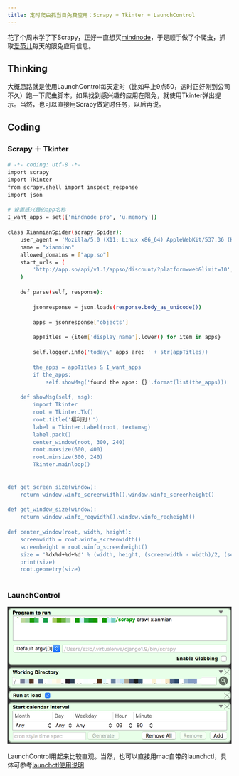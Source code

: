```yaml
---
title: 定时爬虫抓当日免费应用：Scrapy + Tkinter + LaunchControl
---
```

花了个周末学了下Scrapy，正好一直想买[mindnode](https://mindnode.com/)，于是顺手做了个爬虫，抓取[爱范儿](http://www.ifanr.com/app)每天的限免应用信息。

## Thinking
大概思路就是使用LaunchControl每天定时（比如早上9点50，这时正好刚到公司不久）跑一下爬虫脚本，如果找到感兴趣的应用在限免，就使用Tkinter弹出提示。当然，也可以直接用Scrapy做定时任务，以后再说。

## Coding
### Scrapy ＋ Tkinter

``` bash
# -*- coding: utf-8 -*-
import scrapy
import Tkinter
from scrapy.shell import inspect_response
import json

# 设置感兴趣的app名称
I_want_apps = set(['mindnode pro', 'u.memory'])

class XianmianSpider(scrapy.Spider):
    user_agent = 'Mozilla/5.0 (X11; Linux x86_64) AppleWebKit/537.36 (KHTML, like Gecko) Chrome/49.0.2623.112 Safari/537.36'
    name = "xianmian"
    allowed_domains = ["app.so"]
    start_urls = (
        'http://app.so/api/v1.1/appso/discount/?platform=web&limit=10',
    )

    def parse(self, response):

        jsonresponse = json.loads(response.body_as_unicode())

        apps = jsonresponse['objects']

        appTitles = {item['display_name'].lower() for item in apps}

        self.logger.info('today\' apps are: ' + str(appTitles))

        the_apps = appTitles & I_want_apps
        if the_apps:
        	self.showMsg('found the apps: {}'.format(list(the_apps)))

    def showMsg(self, msg):
    	import Tkinter
    	root = Tkinter.Tk()
    	root.title('福利到！')
    	label = Tkinter.Label(root, text=msg)
    	label.pack()
    	center_window(root, 300, 240)
    	root.maxsize(600, 400)
    	root.minsize(300, 240)
    	Tkinter.mainloop()


def get_screen_size(window):  
    return window.winfo_screenwidth(),window.winfo_screenheight()  
  
def get_window_size(window):  
    return window.winfo_reqwidth(),window.winfo_reqheight()  
  
def center_window(root, width, height):  
    screenwidth = root.winfo_screenwidth()  
    screenheight = root.winfo_screenheight()  
    size = '%dx%d+%d+%d' % (width, height, (screenwidth - width)/2, (screenheight - height)/2)  
    print(size)  
    root.geometry(size)  
  

```



### LaunchControl

 ![title](/images/launchcontrol_shot.png)
 
 LaunchControl用起来比较直观。当然，也可以直接用mac自带的launchctl，具体可参考[launchctl使用说明](http://ylq365.iteye.com/blog/1878917)
